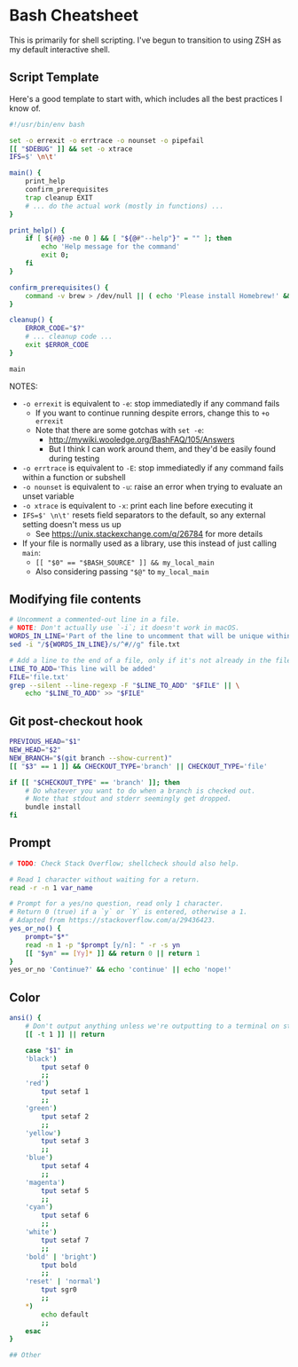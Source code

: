 Bash Cheatsheet
===============

This is primarily for shell scripting.
I've begun to transition to using ZSH as my default interactive shell.


## Script Template

Here's a good template to start with, which includes all the best practices I know of.

~~~ bash
#!/usr/bin/env bash

set -o errexit -o errtrace -o nounset -o pipefail
[[ "$DEBUG" ]] && set -o xtrace
IFS=$' \n\t'

main() {
    print_help
    confirm_prerequisites
    trap cleanup EXIT
    # ... do the actual work (mostly in functions) ...
}

print_help() {
    if [ ${#@} -ne 0 ] && [ "${@#"--help"}" = "" ]; then
        echo 'Help message for the command'
        exit 0;
    fi
}

confirm_prerequisites() {
    command -v brew > /dev/null || ( echo 'Please install Homebrew!' && exit 127 )
}

cleanup() {
    ERROR_CODE="$?"
    # ... cleanup code ...
    exit $ERROR_CODE
}

main
~~~

NOTES:

* `-o errexit` is equivalent to `-e`: stop immediatedly if any command fails
    * If you want to continue running despite errors, change this to `+o errexit`
    * Note that there are some gotchas with `set -e`:
        * http://mywiki.wooledge.org/BashFAQ/105/Answers
        * But I think I can work around them, and they'd be easily found during testing
* `-o errtrace` is equivalent to `-E`: stop immediatedly if any command fails within a function or subshell
* `-o nounset` is equivalent to `-u`: raise an error when trying to evaluate an unset variable
* `-o xtrace` is equivalent to `-x`: print each line before executing it
* `IFS=$' \n\t'` resets field separators to the default, so any external setting doesn't mess us up
    * See https://unix.stackexchange.com/q/26784 for more details
* If your file is normally used as a library, use this instead of just calling `main`:
    * `[[ "$0" == "$BASH_SOURCE" ]] && my_local_main`
    * Also considering passing `"$@"` to `my_local_main`

## Modifying file contents

~~~ bash
# Uncomment a commented-out line in a file.
# NOTE: Don't actually use `-i`; it doesn't work in macOS.
WORDS_IN_LINE='Part of the line to uncomment that will be unique within the file, being careful not to mess up the regex'
sed -i "/${WORDS_IN_LINE}/s/^#//g" file.txt

# Add a line to the end of a file, only if it's not already in the file.
LINE_TO_ADD='This line will be added'
FILE='file.txt'
grep --silent --line-regexp -F "$LINE_TO_ADD" "$FILE" || \
    echo "$LINE_TO_ADD" >> "$FILE"
~~~

## Git post-checkout hook

~~~ bash
PREVIOUS_HEAD="$1"
NEW_HEAD="$2"
NEW_BRANCH="$(git branch --show-current)"
[[ "$3" == 1 ]] && CHECKOUT_TYPE='branch' || CHECKOUT_TYPE='file'

if [[ "$CHECKOUT_TYPE" == 'branch' ]]; then
    # Do whatever you want to do when a branch is checked out.
    # Note that stdout and stderr seemingly get dropped.
    bundle install
fi
~~~

## Prompt

~~~ bash
# TODO: Check Stack Overflow; shellcheck should also help.

# Read 1 character without waiting for a return.
read -r -n 1 var_name

# Prompt for a yes/no question, read only 1 character.
# Return 0 (true) if a `y` or `Y` is entered, otherwise a 1.
# Adapted from https://stackoverflow.com/a/29436423.
yes_or_no() {
    prompt="$*"
    read -n 1 -p "$prompt [y/n]: " -r -s yn
    [[ "$yn" == [Yy]* ]] && return 0 || return 1
}
yes_or_no 'Continue?' && echo 'continue' || echo 'nope!'
~~~

## Color

~~~ bash
ansi() {
    # Don't output anything unless we're outputting to a terminal on stdout.
    [[ -t 1 ]] || return

    case "$1" in
    'black')
        tput setaf 0
        ;;
    'red')
        tput setaf 1
        ;;
    'green')
        tput setaf 2
        ;;
    'yellow')
        tput setaf 3
        ;;
    'blue')
        tput setaf 4
        ;;
    'magenta')
        tput setaf 5
        ;;
    'cyan')
        tput setaf 6
        ;;
    'white')
        tput setaf 7
        ;;
    'bold' | 'bright')
        tput bold
        ;;
    'reset' | 'normal')
        tput sgr0
        ;;
    *)
        echo default
        ;;
    esac
}

## Other
